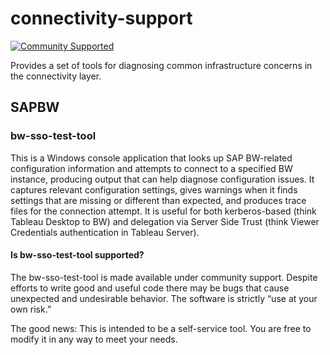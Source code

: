 # connectivity-support
[![Community Supported](https://img.shields.io/badge/Support%20Level-Community%20Supported-457387.svg)](https://www.tableau.com/support-levels-it-and-developer-tools)

Provides a set of tools for diagnosing common infrastructure concerns in the connectivity layer.

## SAPBW

### bw-sso-test-tool
This is a Windows console application that looks up SAP BW-related configuration information and attempts to connect to a specified BW instance, producing output that can help diagnose configuration issues. It captures relevant configuration settings, gives warnings when it finds settings that are missing or different than expected, and produces trace files for the connection attempt. It is useful for both kerberos-based (think Tableau Desktop to BW) and delegation via Server Side Trust (think Viewer Credentials authentication in Tableau Server). 

#### Is bw-sso-test-tool supported?

The bw-sso-test-tool is made available under community support. Despite efforts to write good and useful code there may be bugs that cause unexpected and undesirable behavior. The software is strictly “use at your own risk.”

The good news: This is intended to be a self-service tool. You are free to modify it in any way to meet your needs.
